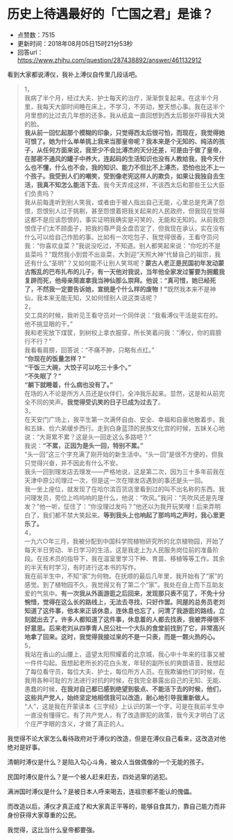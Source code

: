 # 历史上待遇最好的「亡国之君」是谁？
- 点赞数：7515
- 更新时间：2018年08月05日15时21分53秒
- 回答url：https://www.zhihu.com/question/287438892/answer/461132912
<body>
 <p data-pid="hZRngRvR">看到大家都说溥仪，我补上溥仪自传里几段话吧。</p>
 <blockquote data-pid="Euo603NW">
  1，
  <br>
  我病了半个月，经过大夫、护士每天的治疗，渐渐恢复起来。在这半个月里，我每天大部时间睡在床上，不学习，不劳动，整天想心事。我在这半个月里想的比过去几年想的还多。我从纸盒一直回想到西太后那张吓得我大哭的脸。
  <br><b>我从前一回忆起那个模糊的印象，只觉得西太后很可怕，而现在，我觉得她可恨了。她为什么单单挑上我来当那皇帝呢？我本来是个无知的、纯洁的孩子，从任何方面来说，我至少不会比溥杰的天分还差，可是由于做了皇帝，在那密不通风的罐子中养大，连起码的生活知识也没有人教给我，我今天什么也不懂，什么也不会，我的知识、能力不但比不上溥杰，恐怕也比不上一个孩子。我受到人们的嘲笑，受到像老宪这样人的欺负，如果让我独自去生活，我真不知怎么能活下去</b>。我今天弄成这样，不该西太后和那些王公大臣们负责吗？
  <br>
  我从前每逢听到别人笑我，或者由于被人指出自己无能，心里总是充满了怨恨，怨恨别人过于挑剔，甚至怨恨着把我关起来的人民政府，但我现在觉得这都不是应该怨恨的，事实证明我确实是可笑的、无能和无知的。从前我怨恨侄子们太不顾面子，把我的尊严竟全盘否定了，但我现在承认，实在没有什么可以给自己作脸的事。比如有一次吃包子，我觉得很香，王看守员问我：“你喜欢韭菜？”我说没吃过，不知道。别人都笑起来说：“你吃的不是韭菜吗？”既然我小到尝不出韭菜，大到迎“天照大神”代替自己的祖宗，我还有什么“圣明”？又如何能不让别人笑骂呢？<b>蒙古人老正是民国初年发动蒙古叛乱的巴布扎布的儿子，有一天他对我说，当年他全家发过誓要为拥戴我复辟而死，他母亲简直拿我当神仙那么崇拜。他说：“真可惜，她已经死了，不然我一定要告诉她，宣统是个什么样的废物！”</b>既然我本来不是神仙，我本来无能无知，又如何怪别人说这类话呢？
  <br>
  2，
  <br>
  交工具的时候，我听见王看守员对一个同伴说：“我看溥仪干活是实在的。他不挑显眼的干。”
  <br>
  我和老宪放下煤筐，到树权上拿衣服穿，所长笑着问我：“溥仪，你的肩膀行不行？”
  <br>
  我看看肩膀，回答说：“不痛不肿，只略有点红。”
  <br><b>“你现在的饭量怎样？”</b>
  <br><b>“干饭三大碗，大饺子可以吃三十多个。”</b>
  <br><b>“不失眠了？”</b>
  <br><b>“躺下就睡着，什么病也没有了。”</b>
  <br>
  在场的人不论是所方人员还是伙伴们，全冲我乐起来。显然，这是和从前完全不同的笑声。<b>我觉得受讥笑的日子已成为过去了</b>。
  <br>
  3，
  <br>
  在天安门广场上，我平生第一次满怀自由、安全、幸福和自豪地散着步。我和五妹、俭六弟缓步西行。走到白身蓝顶的民族文化宫的时候，五妹关心地说：“大哥累不累？这是头一回走这么多路吧？”
  <br>
  我说：<b>“不累，正因为是头一回，特别不累。”</b>
  <br>
  “头一回”这三个字充满了刚开始的新生活中。“头一回”是很不方便的，但我只觉得兴奋，并不因此有什么不安。
  <br>
  我头一回到理发店去理发——严格地说，这是第二次，因为三十多年前我在天津中原公司理过一次，但是这一次在理发店遇到的事还是头一回。
  <br>
  我一坐上座位，就发现了在哈尔滨百货店里看到过的叫不出名称的东西。我问理发员，旁位上呜呜响的是什么，他说：“吹风。”我问：“先吹风还是先理发？”他一听，怔住了：“你没理过发吗？”他还以为我开玩笑哩！后来弄明白了，我们都不禁大笑起来。<b>等到我头上也响起了那呜呜之声时，我心里更乐了。</b>
  <br>
  4，
  <br>
  一九六○年三月，我被分配到中国科学院植物研究所的北京植物园，开始了每天半日劳动、半日学习的生活。这是我走上为人民服务岗位前的准备阶段。在技术员的指导下，我在温室里学习下种、育苗、移植等等工作。其余的半天有时学习，有时进行这本书的写作。
  <br>
  我在前半生中，不知“家”为何物。在抚顺的最后几年里，我开始有了“家”的感觉。到了植物园不久，我觉得又有了第二个“家”。我处在自上而下互助友爱的气氛中。<b>有一次我从外面游逛之后回来，发现那只表不见了，不免十分惋惜，觉得在这么长的路线上，无法去寻找，只好作罢。同屋的总务员老刘知道了这件事，他本来正该休息，连休息也忘了，问清了我游逛的路线，立刻就出去了。许多人都知道了这件事，休息着的人都去找表，我被弄得很不好意思。后来老刘从四季青人民公社一个大队的食堂前找到了它，非常高兴地拿了回来。这时，我觉得我接过来的不是一只表，而是一颗火热的心。</b>
  <br>
  5，
  <br>
  我站在香山的山腰上，遥望太阳照耀着的北京城，我心中十年来的往事又被一件件勾起。我想起老所长的花白头发，年轻的副所长的爽朗语音，我想起了每位看守员，每位大夫、护士，每位所方人员。在我欺骗他们的时候，在我用各种可耻的方法进行对抗的时候，在我完全暴露出自己的无知、无能、愚蠢的时候，<b>在我对自己都已感到绝望到极点、不能活下去的时候，他们，这些共产党人，始终坚定地相信我可以改造，耐心地引导我重新做人。</b>
  <br>
  “人”，这是我在开蒙读本《三字经》上认识的第一个字，可是在我前半生中一直没有懂得它。有了共产党人，有了改造罪犯的政策，我今天才明白了这个庄严字眼的含义，才做了真正的人。
 </blockquote>
 <p data-pid="pA-yTzBQ">我觉得不论大家怎么看待政府对于溥仪的改造，但是在溥仪自己看来，这改造对他绝对是好事。</p>
 <p data-pid="DntuK3Uv">清朝时溥仪是什么？是陷入勾心斗角，被众人当做偶像的一个无能的孩子。</p>
 <p data-pid="xe2Nw0hQ">民国时溥仪是什么？是一个被人赶来赶去，四处逃窜的逃犯。</p>
 <p data-pid="AzWf7vB-">满洲国时溥仪是什么？是被日本人呼来喝去，连祖宗都不能认的傀儡。</p>
 <p data-pid="CM1RfshF">而改造以后，溥仪才真正成了和大家真正平等的，能够自食其力，靠自己能力而非身份获得大家尊重的公民。</p>
 <p data-pid="R9g-AwFd">我觉得，这比当什么皇帝都要强。</p>
</body>